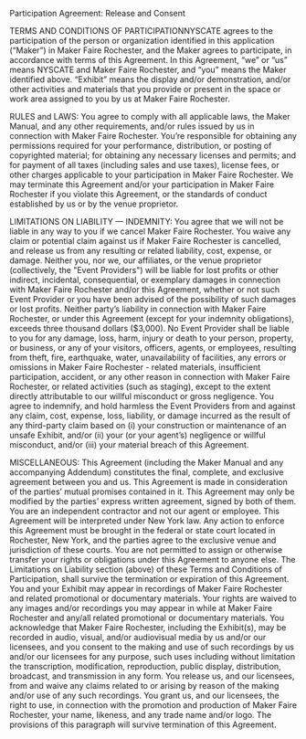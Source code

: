 Participation Agreement: Release and Consent

TERMS AND CONDITIONS OF PARTICIPATIONNYSCATE 
agrees to the participation of the person or organization identified in this application (“Maker”) in Maker Faire Rochester, and the Maker agrees to participate, in accordance with terms of this Agreement. In this Agreement, “we” or “us” means NYSCATE and Maker Faire Rochester, and “you” means the Maker identified above. “Exhibit” means the display and/or demonstration, and/or other activities and materials that you provide or present in the space or work area assigned to you by us at Maker Faire Rochester.

RULES and LAWS: You agree to comply with all applicable laws, the Maker Manual, and any other requirements, and/or rules issued by us in connection with Maker Faire Rochester. You’re responsible for obtaining any permissions required for your performance, distribution, or posting of copyrighted material; for obtaining any necessary licenses and permits; and for payment of all taxes (including sales and use taxes), license fees, or other charges applicable to your participation in Maker Faire Rochester. We may terminate this Agreement and/or your participation in Maker Faire Rochester if you violate this Agreement, or the standards of conduct established by us or by the venue proprietor.

LIMITATIONS ON LIABILITY — INDEMNITY: You agree that we will not be liable in any way to you if we cancel Maker Faire Rochester. You waive any claim or potential claim against us if Maker Faire Rochester is cancelled, and release us from any resulting or related liability, cost, expense, or damage. Neither you, nor we, our affiliates, or the venue proprietor (collectively, the "Event Providers") will be liable for lost profits or other indirect, incidental, consequential, or exemplary damages in connection with Maker Faire Rochester and/or this Agreement, whether or not such Event Provider or you have been advised of the possibility of such damages or lost profits. Neither party’s liability in connection with Maker Faire Rochester, or under this Agreement (except for your indemnity obligations), exceeds three thousand dollars ($3,000). No Event Provider shall be liable to you for any damage, loss, harm, injury or death to your person, property, or business, or any of your visitors, officers, agents, or employees, resulting from theft, fire, earthquake, water, unavailability of facilities, any errors or omissions in Maker Faire Rochester - related materials, insufficient participation, accident, or any other reason in connection with Maker Faire Rochester, or related activities (such as staging), except to the extent directly attributable to our willful misconduct or gross negligence. You agree to indemnify, and hold harmless the Event Providers from and against any claim, cost, expense, loss, liability, or damage incurred as the result of any third-party claim based on (i) your construction or maintenance of an unsafe Exhibit, and/or (ii) your (or your agent’s) negligence or willful misconduct, and/or (iii) your material breach of this Agreement.

MISCELLANEOUS: This Agreement (including the Maker Manual and any accompanying Addendum) constitutes the final, complete, and exclusive agreement between you and us. This Agreement is made in consideration of the parties’ mutual promises contained in it. This Agreement may only be modified by the parties’ express written agreement, signed by both of them. You are an independent contractor and not our agent or employee. This Agreement will be interpreted under New York law. Any action to enforce this Agreement must be brought in the federal or state court located in Rochester, New York, and the parties agree to the exclusive venue and jurisdiction of these courts. You are not permitted to assign or otherwise transfer your rights or obligations under this Agreement to anyone else. The Limitations on Liability section (above) of these Terms and Conditions of Participation, shall survive the termination or expiration of this Agreement. You and your Exhibit may appear in recordings of Maker Faire Rochester and related promotional or documentary materials. Your rights are waived to any images and/or recordings you may appear in while at Maker Faire Rochester and any/all related promotional or documentary materials. You acknowledge that Maker Faire Rochester, including the Exhibit(s), may be recorded in audio, visual, and/or audiovisual media by us and/or our licensees, and you consent to the making and use of such recordings by us and/or our licensees for any purpose, such uses including without limitation the transcription, modification, reproduction, public display, distribution, broadcast, and transmission in any form. You release us, and our licensees, from and waive any claims related to or arising by reason of the making and/or use of any such recordings. You grant us, and our licensees, the right to use, in connection with the promotion and production of Maker Faire Rochester, your name, likeness, and any trade name and/or logo. The provisions of this paragraph will survive termination of this Agreement.